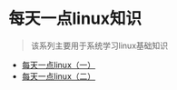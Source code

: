 # 每天一点linux知识

> 该系列主要用于系统学习linux基础知识

- [每天一点linux（一）](/linux/每天一点linux（一）.html)
- [每天一点linux（二）](/linux/每天一点linux（二）.html)